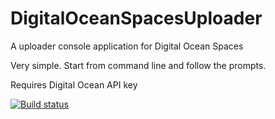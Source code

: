 # DigitalOceanSpacesUploader
A uploader console application for Digital Ocean Spaces

Very simple.  Start from command line and follow the prompts.

Requires Digital Ocean API key

[![Build status](https://ci.appveyor.com/api/projects/status/2x5eqrpvrv90ctrh?svg=true)](https://ci.appveyor.com/project/nwestfall/digitaloceanspacesuploader/branch/master)

